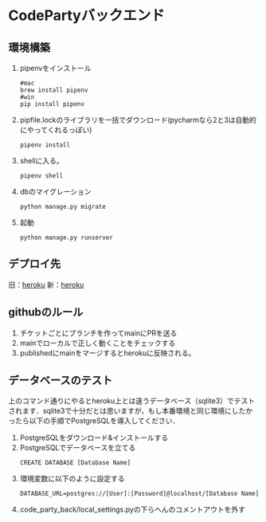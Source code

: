 # CodePartyバックエンド


## 環境構築
1. pipenvをインストール
    ```
    #mac
    brew install pipenv
    #win
    pip install pipenv
    ```
2. pipfile.lockのライブラリを一括でダウンロード(pycharmなら2と3は自動的にやってくれるっぽい)
    ```
    pipenv install
    ```
3. shellに入る。
    ```
    pipenv shell
    ```
4. dbのマイグレーション
    ```
    python manage.py migrate
    ```
5. 起動
    ```
    python manage.py runserver
    ```

## デプロイ先 
旧：[heroku](https://code-party-back.herokuapp.com/)
新：[heroku](https://codepartyenjoy.herokuapp.com/)
## githubのルール
1. チケットごとにブランチを作ってmainにPRを送る 
2. mainでローカルで正しく動くことをチェックする
3. publishedにmainをマージするとherokuに反映される。

## データベースのテスト
上のコマンド通りにやるとheroku上とは違うデータベース（sqlite3）でテストされます．sqlite3で十分だとは思いますが，もし本番環境と同じ環境にしたかったら以下の手順でPostgreSQLを導入してください．
1. PostgreSQLをダウンロード&インストールする
2. PostgreSQLでデータベースを立てる
    ```
    CREATE DATABASE [Database Name]
    ```
3. 環境変数に以下のように設定する
    ```
    DATABASE_URL=postgres://[User]:[Password]@localhost/[Database Name]
    ```
4. code_party_back/local_settings.pyの下らへんのコメントアウトを外す
